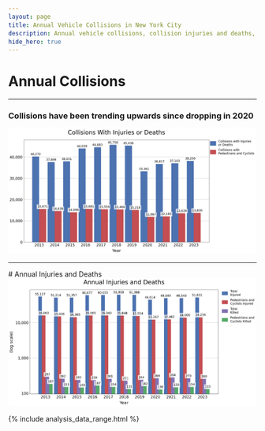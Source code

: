 ```yaml
---
layout: page
title: Annual Vehicle Collisions in New York City
description: Annual vehicle collisions, collision injuries and deaths, and collisions with pedestrians / cyclists in New York City (NYC)
hide_hero: true
---
```

# Annual Collisions
<hr class="hr">

### Collisions have been trending upwards since dropping in 2020
<img src="images/yearly_collisions.png">

<hr class="hr">
# Annual Injuries and Deaths

<img src="images/yearly_injuries_deaths.png">

{% include analysis_data_range.html %}
